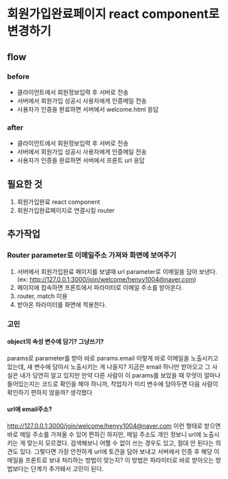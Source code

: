 # 회원가입완료페이지 react component로 변경하기

## flow

### before

-   클라이언트에서 회원정보입력 후 서버로 전송
-   서버에서 회원가입 성공시 사용자에게 인증메일 전송
-   사용자가 인증을 완료하면 서버에서 welcome.html 응답

### after

-   클라이언트에서 회원정보입력 후 서버로 전송
-   서버에서 회원가입 성공시 사용자에게 인증메일 전송
-   사용자가 인증을 완료하면 서버에서 프론트 url 응답

## 필요한 것

1. 회원가입완료 react component
2. 회원가입완료페이지로 연결시킬 router

## 추가작업

### Router parameter로 이메일주소 가져와 화면에 보여주기

1. 서버에서 회원가입완료 페이지를 보낼때 url parameter로 이메일을 담아 보낸다. (ex: http://127.0.0.1:3000/join/welcome/henyy1004@naver.com)
2. 페이지에 접속하면 프론트에서 파라미터로 이메일 주소를 받아온다.
3. router, match 이용
4. 받아온 파라미터를 화면에 적용한다.

### 고민

#### object의 속성 변수에 담기? 그냥쓰기?

params로 parameter를 받아 바로 params.email 이렇게 바로 이메일을 노출시키고 있는데,
새 변수에 담아서 노출시키는 게 나을지?
지금은 email 하나만 받아오고 그 사실은 내가 당연히 알고 있지만
만약 다른 사람이 이 params를 보았을 때 무엇이 얼마나 들어있는지는 코드로 확인을 해야 하니까,
작업자가 미리 변수에 담아두면 다음 사람이 확인하기 편하지 않을까? 생각했다

#### url에 email주소?

http://127.0.0.1:3000/join/welcome/henyy1004@naver.com
이런 형태로 받으면 바로 메일 주소를 가져올 수 있어 편하긴 하지만,
메일 주소도 개인 정보니 url에 노출시키는 게 맞는지 모르겠다.
검색해보니 어쩔 수 없이 쓰는 경우도 있고, 절대 안 된다는 의견도 있다.
그렇다면 가장 안전하게 url에 토큰을 담아 보내고 서버에서 인증 후
해당 이메일을 프론트로 보내 처리하는 방법이 맞는지? 이 방법은
파라미터로 바로 받아오는 방법보다는 단계가 추가돼서 고민이 된다.

